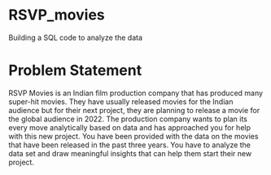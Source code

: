# RSVP_movies
Building a SQL code to analyze the data


# Problem Statement
RSVP Movies is an Indian film production company that has produced many super-hit movies. They have usually released movies for the Indian audience but for their next project, they are planning to release a movie for the global audience in 2022.
The production company wants to plan its every move analytically based on data and has approached you for help with this new project. You have been provided with the data on the movies that have been released in the past three years. You have to analyze the data set and draw meaningful insights that can help them start their new project. 


